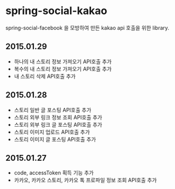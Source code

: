 # spring-social-kakao
spring-social-facebook 을 모방하여 만든 kakao api 호출을 위한 library.

2015.01.29
------------------------------------------------------
- 하나의 내 스토리 정보 가져오기 API호출 추가
- 복수의 내 스토리 정보 가져오기 API호출 추가
- 내 스토리 삭제 API호출 추가

2015.01.28
------------------------------------------------------
- 스토리 일반 글 포스팅 API호출 추가
- 스토리 외부 링크 정보 조회 API호출 추가
- 스토리 외부 링크 글 포스팅 API호출 추가
- 스토리 이미지 업로드 API호출 추가
- 스토리 이미지 글 포스팅 API호출 추가

2015.01.27
------------------------------------------------------
- code, accessToken 획득 기능 추가
- 카카오, 카카오 스토리, 카카오 톡 프로파일 정보 조회 API호출 추가
